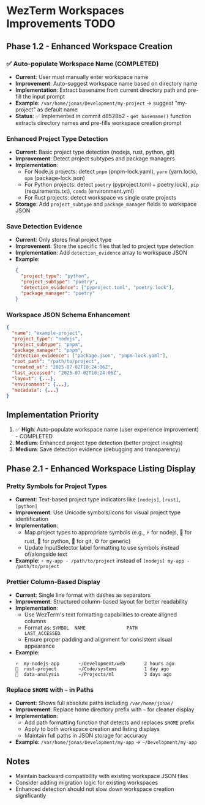 # WezTerm Workspaces Improvements TODO

## Phase 1.2 - Enhanced Workspace Creation

### ✅ Auto-populate Workspace Name (COMPLETED)
- **Current**: User must manually enter workspace name
- **Improvement**: Auto-suggest workspace name based on directory name
- **Implementation**: Extract basename from current directory path and pre-fill the input prompt
- **Example**: `/var/home/jonas/Development/my-project` → suggest "my-project" as default name
- **Status**: ✅ Implemented in commit d8528b2 - `get_basename()` function extracts directory names and pre-fills workspace creation prompt

### Enhanced Project Type Detection
- **Current**: Basic project type detection (nodejs, rust, python, git)
- **Improvement**: Detect project subtypes and package managers
- **Implementation**: 
  - For Node.js projects: detect `pnpm` (pnpm-lock.yaml), `yarn` (yarn.lock), `npm` (package-lock.json)
  - For Python projects: detect `poetry` (pyproject.toml + poetry.lock), `pip` (requirements.txt), `conda` (environment.yml)
  - For Rust projects: detect workspace vs single crate projects
- **Storage**: Add `project_subtype` and `package_manager` fields to workspace JSON

### Save Detection Evidence
- **Current**: Only stores final project type
- **Improvement**: Store the specific files that led to project type detection
- **Implementation**: Add `detection_evidence` array to workspace JSON
- **Example**: 
  ```json
  {
    "project_type": "python",
    "project_subtype": "poetry",
    "detection_evidence": ["pyproject.toml", "poetry.lock"],
    "package_manager": "poetry"
  }
  ```

### Workspace JSON Schema Enhancement
```json
{
  "name": "example-project",
  "project_type": "nodejs",
  "project_subtype": "pnpm",
  "package_manager": "pnpm",
  "detection_evidence": ["package.json", "pnpm-lock.yaml"],
  "root_path": "/path/to/project",
  "created_at": "2025-07-02T10:24:06Z",
  "last_accessed": "2025-07-02T10:24:06Z",
  "layout": {...},
  "environment": {...},
  "metadata": {...}
}
```

## Implementation Priority
1. ✅ **High**: Auto-populate workspace name (user experience improvement) - COMPLETED
2. **Medium**: Enhanced project type detection (better project insights)
3. **Medium**: Save detection evidence (debugging and transparency)

## Phase 2.1 - Enhanced Workspace Listing Display

### Pretty Symbols for Project Types
- **Current**: Text-based project type indicators like `[nodejs]`, `[rust]`, `[python]`
- **Improvement**: Use Unicode symbols/icons for visual project type identification
- **Implementation**: 
  - Map project types to appropriate symbols (e.g., ⚡ for nodejs, 🦀 for rust, 🐍 for python, 📁 for git, ⚙️ for generic)
  - Update InputSelector label formatting to use symbols instead of/alongside text
- **Example**: `⚡ my-app - /path/to/project` instead of `[nodejs] my-app - /path/to/project`

### Prettier Column-Based Display
- **Current**: Single line format with dashes as separators
- **Improvement**: Structured column-based layout for better readability
- **Implementation**: 
  - Use WezTerm's text formatting capabilities to create aligned columns
  - Format as: `SYMBOL  NAME               PATH                    LAST_ACCESSED`
  - Ensure proper padding and alignment for consistent visual appearance
- **Example**:
  ```
  ⚡  my-nodejs-app       ~/Development/web       2 hours ago
  🦀  rust-project        ~/Code/systems          1 day ago  
  🐍  data-analysis       ~/Projects/ml           3 days ago
  ```

### Replace `$HOME` with `~` in Paths
- **Current**: Shows full absolute paths including `/var/home/jonas/`
- **Improvement**: Replace home directory prefix with `~` for cleaner display
- **Implementation**: 
  - Add path formatting function that detects and replaces `$HOME` prefix
  - Apply to both workspace creation and listing displays
  - Maintain full paths in JSON storage for accuracy
- **Example**: `/var/home/jonas/Development/my-app` → `~/Development/my-app`

## Notes
- Maintain backward compatibility with existing workspace JSON files
- Consider adding migration logic for existing workspaces
- Enhanced detection should not slow down workspace creation significantly